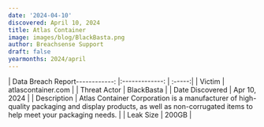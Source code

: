 ```yaml
---
date: '2024-04-10'
discovered: April 10, 2024
title: Atlas Container
image: images/blog/BlackBasta.png
author: Breachsense Support
draft: false
yearmonths: 2024/april
---
```


| Data Breach Report------------:     |:-------------:    | :-----:|
| Victim      | atlascontainer.com      | 
| Threat Actor      | BlackBasta      | 
| Date Discovered      | Apr 10, 2024      | 
| Description      | Atlas Container Corporation is a manufacturer of high-quality packaging and display products, as well as non-corrugated items to help meet your packaging needs.      | 
| Leak Size      | 200GB      | 

